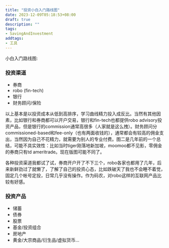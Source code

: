 ```yaml
---
title: "投资小白入门路线图"
date: 2023-12-09T05:18:53+08:00
draft: true
description: ""
tags:
- SavingAndInvestment
addtags:
- 工具
---
```


小白入门路线图:
	
### 投资渠道
- 券商
- robo (fin-tech)
- 银行
- 财务顾问/保险
	
以上基本是以投资成本从低到高排序，学习曲线精力投入成反比。当然有其他因素，比如银行和券商都可以开户交易，银行和fin-tech也都提供robo advisory投资产品，但是银行的commission通常高很多（人家就是这么拽）。财务顾问分commissioned-based和fee-only（也有两面收钱的），通常都会有较高的佣金支出，当然因为自己不花精力，就需要为别人的专业付费。图二是几年前的一个总结，可能不具实效性：比如当时tiger刚落地新加坡，moomoo都不见影，零佣金的券商只有td ameritrade。现在版图可能不同了。
	
各种投资渠道我都试了试，券商开户开了不下三个，robo各家也都用了几年，后来新鲜劲过了就懒了，了解了自己的投资心态，比如跌破天了我也不会睡不着觉，固定几个帐号定投，日常几乎没有操作。作为码农，对robo这样的互联网产品比较有好感。
	
### 投资产品
- 储蓄
- 债券
- 股票
- 基金/投资组合
- 房地产
- 黄金/大宗商品/衍生品/虚拟货币...